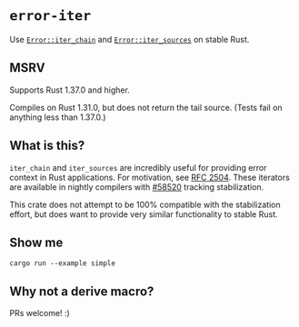 # `error-iter`

Use [`Error::iter_chain`](https://doc.rust-lang.org/stable/std/error/trait.Error.html#method.iter_chain) and [`Error::iter_sources`](https://doc.rust-lang.org/stable/std/error/trait.Error.html#method.iter_sources) on stable Rust.

## MSRV

Supports Rust 1.37.0 and higher.

Compiles on Rust 1.31.0, but does not return the tail source. (Tests fail on anything less than 1.37.0.)

## What is this?

`iter_chain` and `iter_sources` are incredibly useful for providing error context in Rust applications. For motivation, see [RFC 2504](https://github.com/rust-lang/rfcs/blob/master/text/2504-fix-error.md). These iterators are available in nightly compilers with [#58520](https://github.com/rust-lang/rust/issues/58520) tracking stabilization.

This crate does not attempt to be 100% compatible with the stabilization effort, but does want to provide very similar functionality to stable Rust.

## Show me

`cargo run --example simple`

## Why not a derive macro?

PRs welcome! :)
